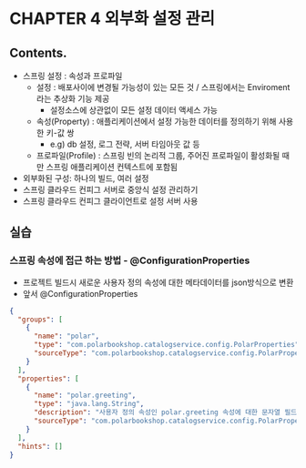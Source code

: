 # CHAPTER 4 외부화 설정 관리

## Contents.
- 스프링 설정 : 속성과 프로파일
  - 설정 : 배포사이에 변경될 가능성이 있는 모든 것 / 스프링에서는 Enviroment라는 추상화 기능 제공
    - 설정소스에 상관없이 모든 설정 데이터 액세스 가능
  - 속성(Property) : 애플리케이션에서 설정 가능한 데이터를 정의하기 위해 사용한 키-값 쌍
    - e.g) db 설정, 로그 전략, 서버 타임아웃 값 등
  - 프로파일(Profile) : 스프링 빈의 논리적 그룹, 주어진 프로파일이 활성화될 때만 스프링 애플리케이션 컨텍스트에 포함됨
- 외부화된 구성: 하나의 빌드, 여러 설정
- 스프링 클라우드 컨피그 서버로 중앙식 설정 관리하기
- 스프링 클라우드 컨피그 클라이언트로 설정 서버 사용


## 실습

### 스프링 속성에 접근 하는 방법 - @ConfigurationProperties


- 프로젝트 빌드시 새로운 사용자 정의 속성에 대한 메타데이터를 json방식으로 변환
- 앞서 @ConfigurationProperties
```json
{
  "groups": [
    {
      "name": "polar",
      "type": "com.polarbookshop.catalogservice.config.PolarProperties",
      "sourceType": "com.polarbookshop.catalogservice.config.PolarProperties"
    }
  ],
  "properties": [
    {
      "name": "polar.greeting",
      "type": "java.lang.String",
      "description": "사용자 정의 속성인 polar.greeting 속성에 대한 문자열 필드",
      "sourceType": "com.polarbookshop.catalogservice.config.PolarProperties"
    }
  ],
  "hints": []
}
```
